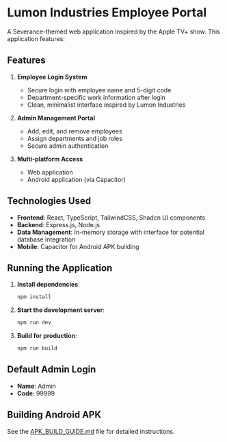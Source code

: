 # Lumon Industries Employee Portal

A Severance-themed web application inspired by the Apple TV+ show. This application features:

## Features

1. **Employee Login System**
   - Secure login with employee name and 5-digit code
   - Department-specific work information after login
   - Clean, minimalist interface inspired by Lumon Industries

2. **Admin Management Portal**
   - Add, edit, and remove employees
   - Assign departments and job roles
   - Secure admin authentication

3. **Multi-platform Access**
   - Web application
   - Android application (via Capacitor)

## Technologies Used

- **Frontend**: React, TypeScript, TailwindCSS, Shadcn UI components
- **Backend**: Express.js, Node.js
- **Data Management**: In-memory storage with interface for potential database integration
- **Mobile**: Capacitor for Android APK building

## Running the Application

1. **Install dependencies**:
   ```bash
   npm install
   ```

2. **Start the development server**:
   ```bash
   npm run dev
   ```

3. **Build for production**:
   ```bash
   npm run build
   ```

## Default Admin Login

- **Name**: Admin
- **Code**: 99999

## Building Android APK

See the [APK_BUILD_GUIDE.md](./APK_BUILD_GUIDE.md) file for detailed instructions.